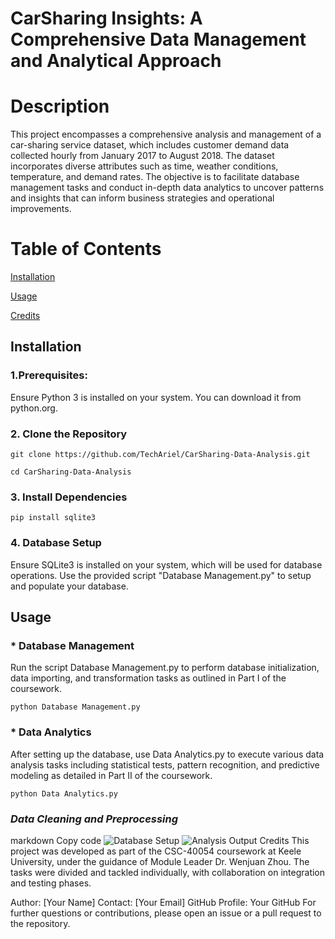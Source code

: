 # CarSharing Insights: A Comprehensive Data Management and Analytical Approach

# Description
This project encompasses a comprehensive analysis and management of a car-sharing service dataset, which includes customer demand data collected hourly from January 2017 to August 2018. The dataset incorporates diverse attributes such as time, weather conditions, temperature, and demand rates. The objective is to facilitate database management tasks and conduct in-depth data analytics to uncover patterns and insights that can inform business strategies and operational improvements.

# Table of Contents

[Installation](#Installation)

[Usage](#Usage)


[Credits](#Credits])

## Installation
### 1.Prerequisites: 
Ensure Python 3 is installed on your system. You can download it from python.org.
### 2. Clone the Repository
```
git clone https://github.com/TechAriel/CarSharing-Data-Analysis.git
```
```
cd CarSharing-Data-Analysis
```

### 3. Install Dependencies
```
pip install sqlite3
```
### 4. Database Setup
Ensure SQLite3 is installed on your system, which will be used for database operations.
Use the provided script "Database Management.py" to setup and populate your database.

## Usage

### * Database Management
Run the script Database Management.py to perform database initialization, data importing, and transformation tasks as outlined in Part I of the coursework.
```
python Database Management.py
```
### * Data Analytics 
After setting up the database, use Data Analytics.py to execute various data analysis tasks including statistical tests, pattern recognition, and predictive modeling as detailed in Part II of the coursework.
```
python Data Analytics.py
```
### *Data Cleaning and Preprocessing*



markdown
Copy code
![Database Setup](path/to/database_setup.png)
![Analysis Output](path/to/analysis_output.png)
Credits
This project was developed as part of the CSC-40054 coursework at Keele University, under the guidance of Module Leader Dr. Wenjuan Zhou. The tasks were divided and tackled individually, with collaboration on integration and testing phases.

Author: [Your Name]
Contact: [Your Email]
GitHub Profile: Your GitHub
For further questions or contributions, please open an issue or a pull request to the repository.
